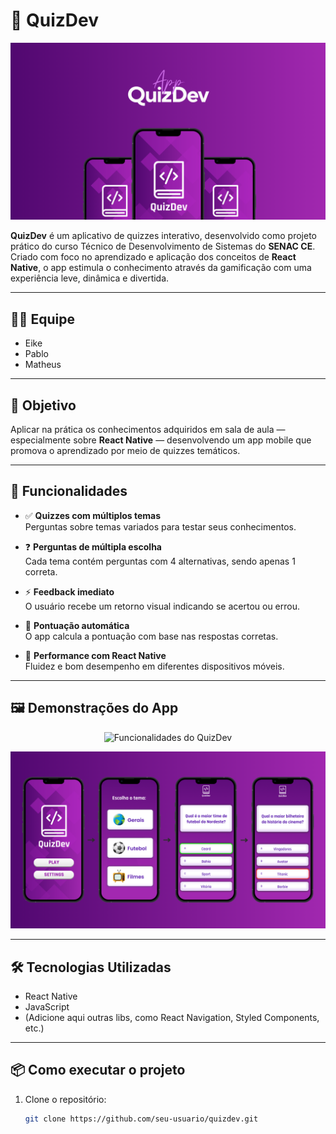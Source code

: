 # 📱 QuizDev

<p align="center">
  <img src="assets/prototipo/mockup.png" alt="Logo do QuizDev" width="600"/>
</p>

**QuizDev** é um aplicativo de quizzes interativo, desenvolvido como projeto prático do curso Técnico de Desenvolvimento de Sistemas do **SENAC CE**.  
Criado com foco no aprendizado e aplicação dos conceitos de **React Native**, o app estimula o conhecimento através da gamificação com uma experiência leve, dinâmica e divertida.

---

## 👨‍💻 Equipe

- Eike  
- Pablo  
- Matheus  

---

## 🎯 Objetivo

Aplicar na prática os conhecimentos adquiridos em sala de aula — especialmente sobre **React Native** — desenvolvendo um app mobile que promova o aprendizado por meio de quizzes temáticos.

---

## 🚀 Funcionalidades

- ✅ **Quizzes com múltiplos temas**  
  Perguntas sobre temas variados para testar seus conhecimentos.

- ❓ **Perguntas de múltipla escolha**  
  Cada tema contém perguntas com 4 alternativas, sendo apenas 1 correta.

- ⚡ **Feedback imediato**  
  O usuário recebe um retorno visual indicando se acertou ou errou.

- 🧠 **Pontuação automática**  
  O app calcula a pontuação com base nas respostas corretas.

- 📱 **Performance com React Native**  
  Fluidez e bom desempenho em diferentes dispositivos móveis.

---

## 🖼️ Demonstrações do App

<p align="center">
  <img src="assets/prototipo/funcionalidade.png" alt="Funcionalidades do QuizDev" width="800"/>
</p>

<p align="center">
  <img src="assets/prototipo/telas.png" alt="Fluxo de telas do QuizDev" width="800"/>
</p>

---

## 🛠️ Tecnologias Utilizadas

- React Native
- JavaScript
- (Adicione aqui outras libs, como React Navigation, Styled Components, etc.)

---

## 📦 Como executar o projeto

1. Clone o repositório:
   ```bash
   git clone https://github.com/seu-usuario/quizdev.git
